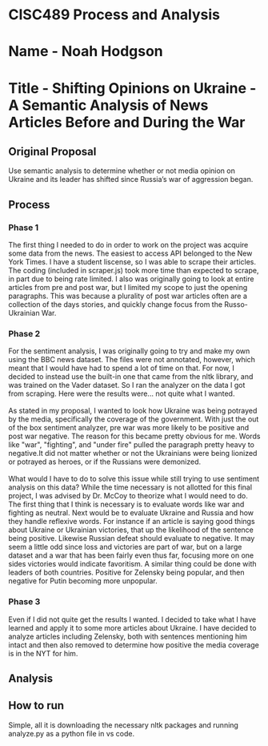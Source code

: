 # CISC489 Process and Analysis

# Name - Noah Hodgson

# Title - Shifting Opinions on Ukraine - A Semantic Analysis of News Articles Before and During the War

## Original Proposal
Use semantic analysis to determine whether or not media opinion on Ukraine and its leader has shifted since Russia’s war of aggression began.

## Process

### Phase 1
The first thing I needed to do in order to work on the project was acquire some data from the
news. The easiest to access API belonged to the New York Times. I have a student liscense,
so I was able to scrape their articles. The coding (included in scraper.js) took more time 
than expected to scrape, in part due to being rate limited. I also was originally going
to look at entire articles from pre and post war, but I limited my scope to just the opening
paragraphs. This was because a plurality of post war articles often are a collection of
the days stories, and quickly change focus from the Russo-Ukrainian War.

### Phase 2
For the sentiment analysis, I was originally going to try and make my own using the BBC news
dataset. The files were not annotated, however, which meant that I would have had to spend a lot of
time on that. For now, I decided to instead use the built-in one that came from the nltk library, and
was trained on the Vader dataset. So I ran the analyzer on the data I got from scraping. Here were 
the results were... not quite what I wanted.<br><br>As stated in my proposal, I wanted to look 
how Ukraine was being potrayed by the media, specifically the coverage of the government. With just the 
out of the box sentiment analyzer, pre war was more likely to be positive and post war negative. The 
reason for this became pretty obvious for me. Words like "war", "fighting", and "under fire" pulled the 
paragraph pretty heavy to negative.It did not matter whether or not the Ukrainians were being lionized 
or potrayed as heroes, or if the Russians were demonized.<br><br>What would I have to do to solve this
issue while still trying to use sentiment analysis on this data? While the time necessary is not 
allotted for this final project, I was advised by Dr. McCoy to theorize what I would need to do.
The first thing that I think is necessary is to evaluate words like war and fighting as neutral. Next
would be to evaluate Ukraine and Russia and how they handle reflexive words. For instance if an article
is saying good things about Ukraine or Ukrainian victories, that up the likelihood of the sentence
being positive. Likewise Russian defeat should evaluate to negative. It may seem a little odd since
loss and victories are part of war, but on a large dataset and a war that has been fairly even
thus far, focusing more on one sides victories would indicate favoritism. A similar thing 
could be done with leaders of both countries. Positive for Zelensky being popular, and then negative
for Putin becoming more unpopular. 

### Phase 3
Even if I did not quite get the results I wanted. I decided to take what I have learned and apply it to
some more articles about Ukraine. I have decided to analyze articles including Zelensky, both with sentences
mentioning him intact and then also removed to determine how positive the media coverage is in the NYT for him. 

## Analysis

## How to run
Simple, all it is downloading the necessary nltk packages and running analyze.py as a python file in vs code.